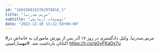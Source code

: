 ```yaml
---
id: "1601568155762978816_1"
title: "مریم صدرنیا"
subtitle: "توضیحات آزمایشی"
date: "2022-12-10 13:22:58+00:00"
---
```

#مریم_صدرنیا، وکیل دادگستری در روز ۱۷ آذر  پس از یورش ماموران به خانه‌اش در اکباتان بازداشت شد. 
#مهسا_امینی https://t.co/gGyFKaDx7u
